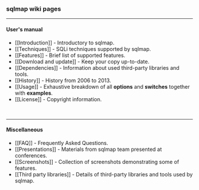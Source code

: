 ### sqlmap wiki pages
----
#### User's manual
* [[Introduction]] - Introductory to sqlmap.
* [[Techniques]] - SQLi techniques supported by sqlmap.
* [[Features]] - Brief list of supported features.
* [[Download and update]] - Keep your copy up-to-date.
* [[Dependencies]] - Information about used third-party libraries and tools.
* [[History]] - History from 2006 to 2013.
* [[Usage]] - Exhaustive breakdown of all **options** and **switches** together with **examples**.
* [[License]] - Copyright information.

<br>

----
#### Miscellaneous
* [[FAQ]] - Frequently Asked Questions.
* [[Presentations]] - Materials from sqlmap team presented at conferences.
* [[Screenshots]] - Collection of screenshots demonstrating some of features.
* [[Third party libraries]] - Details of third-party libraries and tools used by sqlmap.
